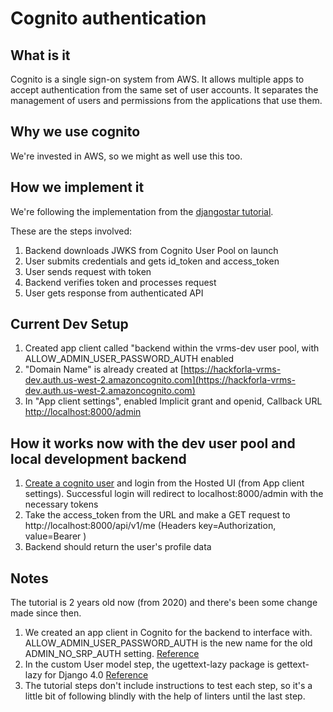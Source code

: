 # Cognito authentication

## What is it

Cognito is a single sign-on system from AWS. It allows multiple apps to accept authentication from the same set of user accounts. It separates the management of users and permissions from the applications that use them.

## Why we use cognito

We're invested in AWS, so we might as well use this too.

## How we implement it

We're following the implementation from the [djangostar tutorial](https://djangostars.com/blog/bootstrap-django-app-with-cognito/).

These are the steps involved:

1. Backend downloads JWKS from Cognito User Pool on launch
1. User submits credentials and gets id_token and access_token
1. User sends request with token
1. Backend verifies token and processes request
1. User gets response from authenticated API

## Current Dev Setup

1. Created app client called "backend within the vrms-dev user pool, with ALLOW_ADMIN_USER_PASSWORD_AUTH enabled
1. "Domain Name" is already created at [https://hackforla-vrms-dev.auth.us-west-2.amazoncognito.com](https://hackforla-vrms-dev.auth.us-west-2.amazoncognito.com)
1. In "App client settings", enabled Implicit grant and openid, Callback URL [http://localhost:8000/admin](http://localhost:8000/admin)

## How it works now with the dev user pool and local development backend

1. [Create a cognito user](https://hackforla-vrms-dev.auth.us-west-2.amazoncognito.com/login?client_id=3e3bi1ct2ks9rcktrde8v60v3u&response_type=token&scope=openid&redirect_uri=http://localhost:8000/admin) and login from the Hosted UI (from App client settings). Successful login will redirect to localhost:8000/admin with the necessary tokens
1. Take the access_token from the URL and make a GET request to http://localhost:8000/api/v1/me (Headers key=Authorization, value=Bearer <token>)
1. Backend should return the user's profile data

## Notes

The tutorial is 2 years old now (from 2020) and there's been some change made since then.

1. We created an app client in Cognito for the backend to interface with. ALLOW_ADMIN_USER_PASSWORD_AUTH is the new name for the old ADMIN_NO_SRP_AUTH setting. [Reference](https://docs.aws.amazon.com/cognito/latest/developerguide/amazon-cognito-user-pools-authentication-flow.html)
1. In the custom User model step, the ugettext-lazy package is gettext-lazy for Django 4.0 [Reference](https://forum.djangoproject.com/t/importerror-cannot-import-name-ugettext-lazy-from-django-utils-translation/10943/3)
1. The tutorial steps don't include instructions to test each step, so it's a little bit of following blindly with the help of linters until the last step.
